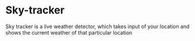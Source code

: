 # Sky-tracker
Sky tracker is a live weather detector, which takes input of your location and shows the current weather of that particular location
